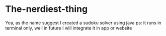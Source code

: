# The-nerdiest-thing
Yea, as the name suggest I created a sudoku solver using java ps: it runs in terminal only, well in future I will integrate it in app or website
